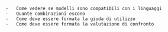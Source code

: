     -   Come vedere se modelli sono compatibili con i linguaggi
    -   Quante combinazioni escono
    -   Come deve essere formata la giuda di utilizzo
    -   Come deve essere formata la valutazione di confronto